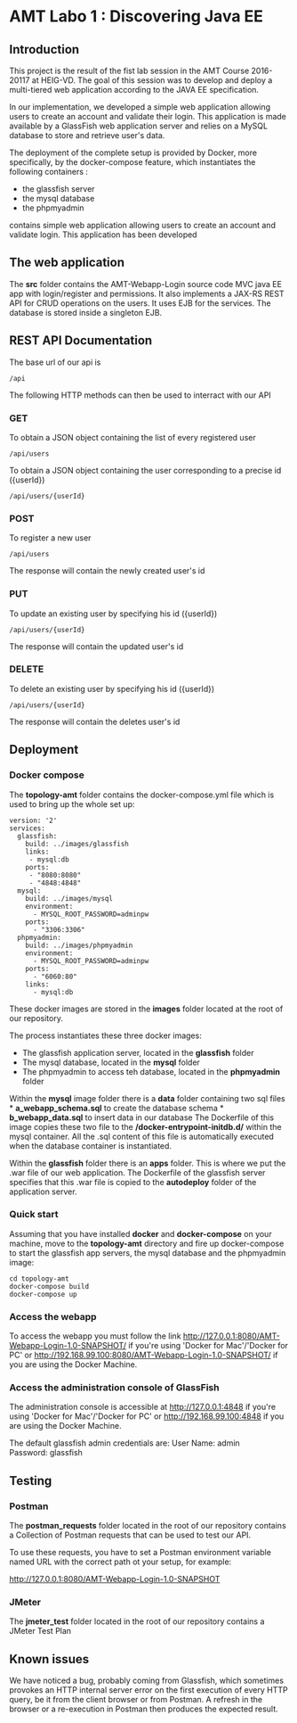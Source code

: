 # AMT Labo 1 : Discovering Java EE 

## Introduction

This project is the result of the fist lab session in the AMT Course 2016-20117 at HEIG-VD. The goal of this session was to develop and deploy a multi-tiered web application according to the JAVA EE specification.

In our implementation, we developed a simple web application allowing users to create an account and validate their login. This application is made available by a GlassFish web application server and relies on a MySQL database to store and retrieve user's data.

The deployment of the complete setup is provided by Docker, more specifically, by the docker-compose feature, which instantiates the following containers :
* the glassfish server 
* the mysql database
* the phpmyadmin 

contains simple web application allowing users to create an account and validate login.
This application has been developed 



## The web application

The **src** folder contains the AMT-Webapp-Login source code MVC java EE app with login/register and permissions. It also implements a JAX-RS REST API for CRUD operations on the users. It uses EJB for the services. The database is stored inside a singleton EJB.


## REST API Documentation

The base url of our api is
```
/api
```

The following HTTP methods can then be used to interract with our API

### GET	

To obtain a JSON object containing the list of every registered user
```
/api/users
```
To obtain a JSON object containing the user corresponding to a precise id ({userId})
```
/api/users/{userId}
```

### POST	

To register a new user 
```
/api/users
```
The response will contain the newly created user's id

### PUT	

To update an existing user by specifying his id ({userId})

```
/api/users/{userId}
```
The response will contain the updated user's id

### DELETE

To delete an existing user by specifying his id ({userId})

```
/api/users/{userId}
```
The response will contain the deletes user's id


## Deployment

### Docker compose

The **topology-amt** folder contains the docker-compose.yml file which is used to bring up the whole set up:

```
version: '2'
services:
  glassfish:
    build: ../images/glassfish
    links:
     - mysql:db
    ports:
     - "8080:8080"
     - "4848:4848"
  mysql:
    build: ../images/mysql
    environment: 
      - MYSQL_ROOT_PASSWORD=adminpw
    ports:
      - "3306:3306"
  phpmyadmin:
    build: ../images/phpmyadmin 
    environment: 
      - MYSQL_ROOT_PASSWORD=adminpw    
    ports:
      - "6060:80"
    links:
      - mysql:db
```

These docker images are stored in the **images** folder located at the root of our repository. 

The process instantiates these three docker images:

 * The glassfish application server, located in the **glassfish** folder
 * The mysql database, located in the  **mysql** folder
 * The phpmyadmin to access teh database, located in the **phpmyadmin** folder

Within the **mysql** image folder there is a **data** folder containing two sql files 
	* **a_webapp_schema.sql** to create the database schema
	* **b_webapp_data.sql** to insert data in our database
The Dockerfile of this image copies these two file to the **/docker-entrypoint-initdb.d/** within the mysql container. All the .sql content of this file is automatically executed when the database container is instantiated.

Within the **glassfish** folder there is an **apps** folder. This is where we put the .war file of our web application. The Dockerfile of the glassfish server specifies that this .war file is copied to the **autodeploy** folder of the application server.



### Quick start

Assuming that you have installed **docker** and **docker-compose** on your machine, move to the **topology-amt** directory and fire up docker-compose to start the glassfish app servers, the mysql database and the phpmyadmin image:

```
cd topology-amt
docker-compose build
docker-compose up

```

### Access the webapp

To access the webapp you must follow the link http://127.0.0.1:8080/AMT-Webapp-Login-1.0-SNAPSHOT/ if you're using 'Docker for Mac'/'Docker for PC' or http://192.168.99.100:8080/AMT-Webapp-Login-1.0-SNAPSHOT/ if you are using the Docker Machine.

### Access the administration console of GlassFish

The administration console is accessible at http://127.0.0.1:4848 if you're using 'Docker for Mac'/'Docker for PC' or http://192.168.99.100:4848 if you are using the Docker Machine.

The default glassfish admin credentials are:
User Name:	admin	
Password: glassfish

## Testing

### Postman

The **postman_requests** folder located in the root of our repository contains a Collection of Postman requests that can be used to test our API.

To use these requests, you have to set a Postman environment variable named URL with the correct path ot your setup, for example:

http://127.0.0.1:8080/AMT-Webapp-Login-1.0-SNAPSHOT

### JMeter

The **jmeter_test** folder located in the root of our repository contains a JMeter Test Plan


## Known issues

We have noticed a bug, probably coming from Glassfish, which sometimes provokes an HTTP internal server error on the first execution of every HTTP query, be it from the client browser or from Postman. A refresh in the browser or a re-execution in Postman then produces the expected result.